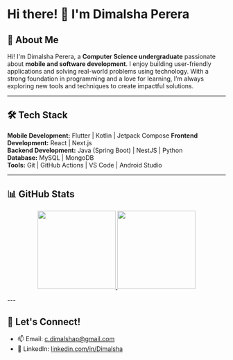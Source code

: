 # Hi there! 👋 I'm Dimalsha Perera

## 🌟 About Me
Hi! I'm Dimalsha Perera, a **Computer Science undergraduate** passionate about **mobile and software development**. I enjoy building user-friendly applications and solving real-world problems using technology. With a strong foundation in programming and a love for learning, I’m always exploring new tools and techniques to create impactful solutions.

---

## 🛠️ Tech Stack

**Mobile Development:** Flutter | Kotlin | Jetpack Compose 
**Frontend Development:** React | Next.js  
**Backend Development:** Java (Spring Boot) | NestJS | Python  
**Database:** MySQL | MongoDB  
**Tools:** Git | GitHub Actions | VS Code | Android Studio  


---
## 📊 GitHub Stats

<p align="center">
  <a href="https://github.com/DimalshaPerera">
    <img height="180em" src="https://github-readme-stats.vercel.app/api?username=DimalshaPerera&show_icons=true&theme=radical&include_all_commits=true&count_private=true"/>
    <img height="180em" src="https://github-readme-stats.vercel.app/api/top-langs/?username=DimalshaPerera&layout=compact&langs_count=7&theme=radical"/>
  </a>
</p>
---

## 🤝 Let's Connect!
- 📫 Email: [c.dimalshap@gmail.com](mailto:c.dimalshap@gmail.com)
- 💼 LinkedIn: [linkedin.com/in/Dimalsha](https://linkedin.com/in/Dimalsha)

